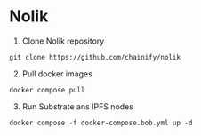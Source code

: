 # Nolik

1. Clone Nolik repository
 
`git clone https://github.com/chainify/nolik`
 
2. Pull docker images
 
`docker compose pull`

3. Run Substrate ans IPFS nodes

`docker compose -f docker-compose.bob.yml up -d`